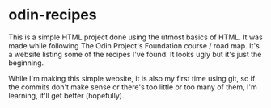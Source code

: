 # odin-recipes

This is a simple HTML project done using the utmost basics of HTML. It was made while following The Odin Project's Foundation course / road map. It's a website listing some of the recipes I've found. It looks ugly but it's just the beginning.

While I'm making this simple website, it is also my first time using git, so if the commits don't make sense or there's too little or too many of them, I'm learning, it'll get better (hopefully). 
